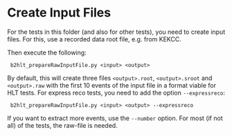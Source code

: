 # Create Input Files

For the tests in this folder (and also for other tests), you need to create input files.
For this, use a recorded data root file, e.g. from KEKCC.

Then execute the following:

     b2hlt_prepareRawInputFile.py <input> <output>

By default, this will create three files `<output>.root`, `<output>.sroot` and `<output>.raw` with the first 10 events of the input file in a format viable for HLT tests.
For express reco tests, you need to add the option `--expressreco`:

     b2hlt_prepareRawInputFile.py <input> <output> --expressreco

If you want to extract more events, use the `--number` option.
For most (if not all) of the tests, the raw-file is needed.
